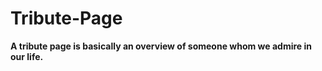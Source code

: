 # Tribute-Page
**A tribute page is basically an overview of someone whom we admire in our life.**



